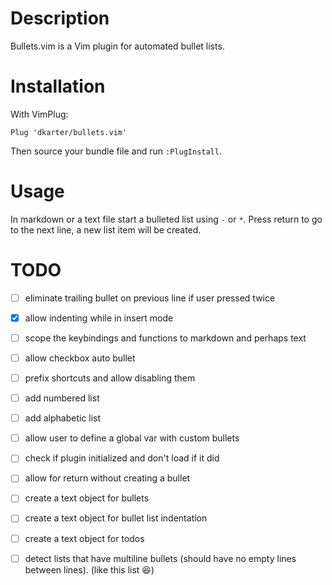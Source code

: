 # Description

Bullets.vim is a Vim plugin for automated bullet lists.

# Installation

With VimPlug:

```vim
Plug 'dkarter/bullets.vim'
```

Then source your bundle file and run `:PlugInstall`.


# Usage

In markdown or a text file start a bulleted list using `-` or `*`. Press return
to go to the next line, a new list item will be created.


# TODO

- [ ] eliminate trailing bullet on previous line if user pressed <cr> twice
- [x] allow indenting while in insert mode
- [ ] scope the keybindings and functions to markdown and perhaps text
- [ ] allow checkbox auto bullet
- [ ] prefix shortcuts and allow disabling them 
- [ ] add numbered list
- [ ] add alphabetic list
- [ ] allow user to define a global var with custom bullets
- [ ] check if plugin initialized and don't load if it did
- [ ] allow <C-cr> for return without creating a bullet
- [ ] create a text object for bullets
- [ ] create a text object for bullet list indentation
- [ ] create a text object for todos
- [ ] detect lists that have multiline bullets (should have no empty lines between
  lines). (like this list 😆)




